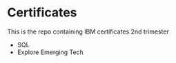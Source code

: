 # Certificates

This is the repo containing IBM certificates 2nd trimester

- SQL
- Explore Emerging Tech
